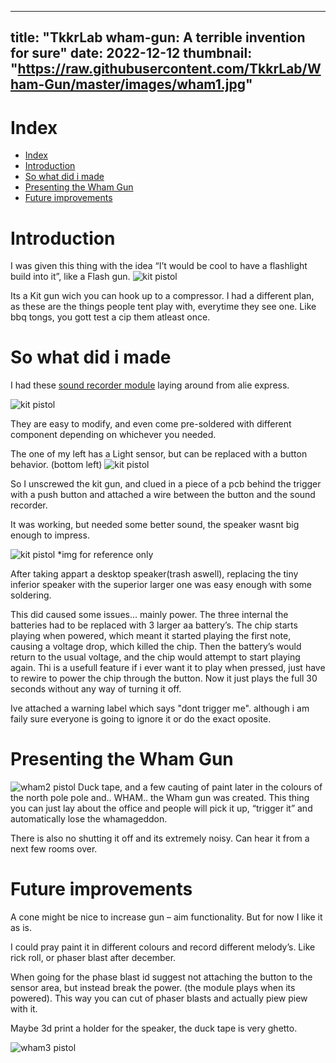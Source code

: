  ---
title: "TkkrLab wham-gun: A terrible invention for sure"
date: 2022-12-12
thumbnail: "https://raw.githubusercontent.com/TkkrLab/Wham-Gun/master/images/wham1.jpg"
---

# Index
- [Index](#index)
- [Introduction](#introduction)
- [So what did i made](#so-what-did-i-made)
- [Presenting the Wham Gun](#presenting-the-wham-gun)
- [Future improvements](#future-improvements)

# <a name="intro"></a>Introduction

I was given this thing with the idea “I’t would be cool to have a flashlight build into it”, like a Flash gun.
![kit pistol](https://raw.githubusercontent.com/TkkrLab/Wham-Gun/master/images/kitpistal.jpg)

Its a Kit gun wich you can hook up to a compressor.
I had a different plan, as these are the things people tent play with, everytime they see one. Like bbq tongs, you gott test a cip them atleast once.
   
# <a name="MakingOf"></a>So what did i made
I had these [sound recorder module](https://nl.aliexpress.com/item/1005003658927111.html?spm=a2g0o.productlist.0.0.3478248fXX7tzK&algo_pvid=21bb5fcf-3228-4794-ac88-0e74952682be&algo_exp_id=21bb5fcf-3228-4794-ac88-0e74952682be-10&pdp_ext_f=%7B%22sku_id%22%3A%2212000026686214784%22%7D&pdp_npi=2%40dis%21EUR%212.86%212.01%21%21%211.58%21%21%402100bdd516708726743348067ece30%2112000026686214784%21sea&curPageLogUid=U1VgFa8LMkEk) laying around from alie express.

![kit pistol](https://raw.githubusercontent.com/TkkrLab/Wham-Gun/master/images/soundmodule.png)


They are easy to modify, and even come pre-soldered with different component depending on whichever you needed.

The one of my left has a Light sensor, but can be replaced with a button behavior. (bottom left)
![kit pistol](https://raw.githubusercontent.com/TkkrLab/Wham-Gun/master/images/button.png)

So I unscrewed the kit gun, and clued in a piece of a pcb behind the trigger with a push button and attached a wire between the button and the sound recorder.

It was working, but needed some better sound, the speaker wasnt big enough to impress.

![kit pistol](https://raw.githubusercontent.com/TkkrLab/Wham-Gun/master/images/speaker.jpg)
*img for reference only

After taking appart a desktop speaker(trash aswell), replacing the tiny inferior speaker with the superior larger one was easy enough with some soldering. 

This did caused some issues… mainly power. The three internal the batteries had to be replaced with 3 larger aa battery’s. The chip starts playing when powered, which meant it started playing the first note, causing a voltage drop, which killed the chip.
Then the battery’s would return to the usual voltage, and the chip would attempt to start playing again.
Thi is a usefull feature if i ever want it to play when pressed, just have to rewire to power the chip through the button. Now it just plays the full 30 seconds without any way of turning it off.

Ive attached a warning label which says "dont trigger me". although i am faily sure everyone is going to ignore it or do the exact oposite.

# <a name="Wham-gun"></a>Presenting the Wham Gun
![wham2 pistol](https://raw.githubusercontent.com/TkkrLab/Wham-Gun/master/images/wham2.jpg)
Duck tape, and a few cauting of paint later in the colours of the north pole pole and.. WHAM.. the Wham gun was created.
This thing you can just lay about the office and people will pick it up, “trigger it” and automatically lose the whamageddon.

There is also no shutting it off and its extremely noisy. Can hear it from a next few rooms over.

# <a name="improvements"></a>Future improvements
A cone might be nice  to increase gun – aim functionality. But for now I like it as is.

I could pray paint it in different colours and record different melody’s. Like rick roll, or phaser blast after december.

When going for the phase blast id suggest not attaching the button to the sensor area, but instead break the power. (the module plays when its powered). This way you can cut of phaser blasts and actually piew piew with it.

Maybe 3d print a holder for the speaker, the duck tape is very ghetto.

![wham3 pistol](https://raw.githubusercontent.com/TkkrLab/Wham-Gun/master/images/wham3.jpg)